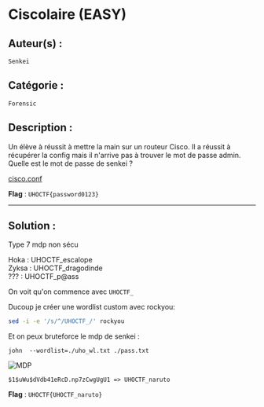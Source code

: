 # Ciscolaire (EASY)

## Auteur(s) :
`Senkei`

## Catégorie : 
`Forensic`

## Description :

Un élève à réussit à mettre la main sur un routeur Cisco. Il a réussit à récupérer la config mais il n'arrive pas à trouver le mot de passe admin. Quelle est le mot de passe de senkei ?

[cisco.conf](./cisco.conf)

**Flag** : `UHOCTF{password0123}`

--- 

## Solution :

Type 7 mdp non sécu

Hoka : UHOCTF_escalope  
Zyksa : UHOCTF_dragodinde  
??? : UHOCTF_p@ass  


On voit qu'on commence avec `UHOCTF_`

Ducoup je créer une wordlist custom avec rockyou:

```bash
sed -i -e '/s/^/UHOCTF_/' rockyou
```

Et on peux bruteforce le mdp de senkei :

`john  --wordlist=./uho_wl.txt ./pass.txt`

![MDP](https://i.imgur.com/LhQqfFF.png)

```text
$1$uWu$dVdb41eRcD.np7zCwgUgU1 => UHOCTF_naruto
```

**Flag** : `UHOCTF{UHOCTF_naruto}`
